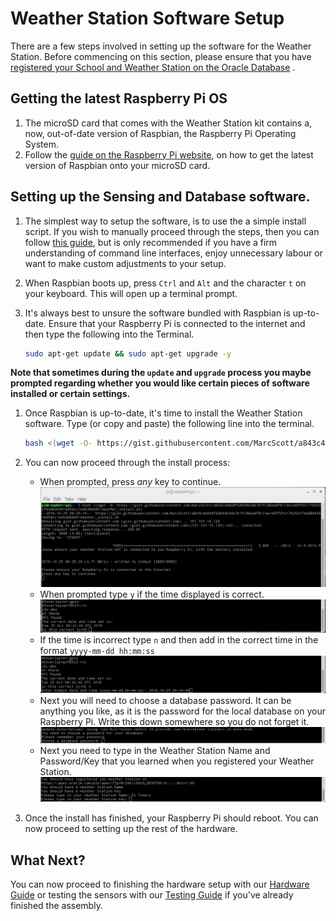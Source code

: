 # Weather Station Software Setup

There are a few steps involved in setting up the software for the Weather Station. Before commencing on this section, please ensure that you have [registered your School and Weather Station on the Oracle Database]()
.
## Getting the latest Raspberry Pi OS
1. The microSD card that comes with the Weather Station kit contains a, now, out-of-date version of Raspbian, the Raspberry Pi Operating System.
1. Follow the [guide on the Raspberry Pi website](https://www.raspberrypi.org/learning/software-guide/), on how to get the latest version of Raspbian onto your microSD card.

## Setting up the Sensing and Database software.
1. The simplest way to setup the software, is to use the a simple install script. If you wish to manually proceed through the steps, then you can follow [this guide](), but is only recommended if you have a firm understanding of command line interfaces, enjoy unnecessary labour or want to make custom adjustments to your setup.

1. When Raspbian boots up, press `Ctrl` and `Alt` and the character `t` on your keyboard. This will open up a terminal prompt.

1. It's always best to unsure the software bundled with Raspbian is up-to-date. Ensure that your Raspberry Pi is connected to the internet and then type the following into the Terminal.

   ```bash
   sudo apt-get update && sudo apt-get upgrade -y
   ```
   
  **Note that sometimes during the `update` and `upgrade` process you maybe prompted regarding whether you would like certain pieces of software installed or certain settings.**
  
1. Once Raspbian is up-to-date, it's time to install the Weather Station software. Type (or copy and paste) the following line into the terminal.

	```bash
	bash <(wget -O- https://gist.githubusercontent.com/MarcScott/a843c4dd4dfa3934b3de7b1fc0beadf8/raw/e65fd1c178202cf4ad8d4361ed5dcc1eeb2bb8d5/weather_install.sh)
	```

1. You can now proceed through the install process:
    - When prompted, press *any* key to continue.
	![](images/install_01.png)
    - When prompted type `y` if the time displayed is correct.
	![](images/install_02.png)
	- If the time is incorrect type `n` and then add in the correct time in the format `yyyy-mm-dd hh:mm:ss`
	![](images/install_03.png)
	- Next you will need to choose a database password. It can be anything you like, as it is the password for the local database on your Raspberry Pi. Write this down somewhere so you do not forget it.
	![](images/install_04.png)
	- Next you need to type in the Weather Station Name and Password/Key that you learned when you registered your Weather Station.
	![](images/install_05.png)
	
1. Once the install has finished, your Raspberry Pi should reboot. You can now proceed to setting up the rest of the hardware.

## What Next?
You can now proceed to finishing the hardware setup with our [Hardware Guide](build2.md) or testing the sensors with our [Testing Guide](test.md) if you've already finished the assembly.
